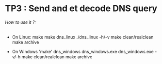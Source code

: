 # TP3 : Send and  et decode DNS query

###### How to use it ?:

- On Linux:
        make
        make dns_linux
        ./dns_linux -h/-v
        make clean/realclean
        make archive

- On Windows
        'make' dns_windows
        dns_windows.exe
        dns_windows.exe -v/-h
        make clean/realclean
        make archive
